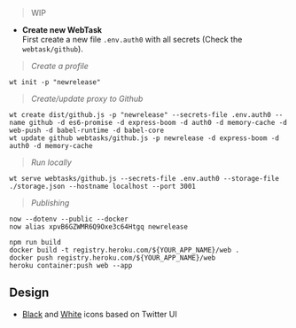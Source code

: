 >  WIP

 * **Create new WebTask**  
 First create a new file `.env.auth0` with all secrets (Check the `webtask/github`).
   
> *Create a profile*
   
    wt init -p "newrelease"    
   
> *Create/update proxy to Github*    
   
    wt create dist/github.js -p "newrelease" --secrets-file .env.auth0 --name github -d es6-promise -d express-boom -d auth0 -d memory-cache -d web-push -d babel-runtime -d babel-core
    wt update github webtasks/github.js -p newrelease -d express-boom -d auth0 -d memory-cache

> *Run locally*

    wt serve webtasks/github.js --secrets-file .env.auth0 --storage-file ./storage.json --hostname localhost --port 3001

> *Publishing*

    now --dotenv --public --docker
    now alias xpvB6GZWMR6Q9Oxe3c64Htgq newrelease
    
    npm run build
    docker build -t registry.heroku.com/${YOUR_APP_NAME}/web .
    docker push registry.heroku.com/${YOUR_APP_NAME}/web
    heroku container:push web --app

## Design

 * [Black][2] and [White][3] icons based on Twitter UI


[1]: https://github.com/settings/developers
[2]: https://www.iconfinder.com/iconsets/twitter-ui
[3]: https://www.iconfinder.com/iconsets/twitter-ui-glyph
